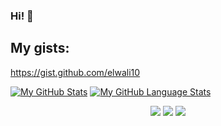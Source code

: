 ### Hi! 👋


## My gists:  

https://gist.github.com/elwali10

[![My GitHub Stats](https://github-readme-stats.vercel.app/api/?username=elwali10&count_private=true&theme=tokyonight&showicons=true)]()
[![My GitHub Language Stats](https://github-readme-stats.vercel.app/api/top-langs/?username=elwali10&langs_count=10&theme=tokyonight)]()



<p align="center">
    <a href="https://twitter.com/ElwaliKarkoub"><img src="https://img.shields.io/badge/twitter-%231FA1F1?style=flat&logo=twitter&logoColor=white"/></a>
    <a href="https://www.linkedin.com/in/elwali-karkoub-%D8%A7%D9%84%D9%88%D9%84%D9%8A-%D9%83%D8%B1%D9%83%D9%88%D8%A8-05b96510a/"><img src="https://img.shields.io/badge/linkedin-%230177B5?style=flat&logo=linkedin&logoColor=white"/></a>
    <a href="https://www.youtube.com/channel/UC--DGIpedl9mln8szJLNNWA"><img src="https://img.shields.io/badge/youtube-%23FF0000?style=flat&logo=youtube&logoColor=white"/></a>
  </p>

